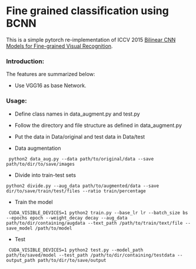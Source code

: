 # Fine grained classification using BCNN
This is a simple pytorch re-implementation of ICCV 2015 [Bilinear CNN Models for Fine-grained Visual Recognition](http://vis-www.cs.umass.edu/bcnn/docs/bcnn_iccv15.pdf).

### Introduction:
The features are summarized below:
+ Use VGG16 as base Network.

### Usage:

+ Define class names in data_augment.py and test.py
+ Follow the directory and file structure as defined in data_augment.py

+ Put the data in Data/original and test data in Data/test

+ Data augmentation
``` 
 python2 data_aug.py --data path/to/original/data --save path/to/dir/to/save/images

```
+ Divide into train-test sets
```
python2 divide.py --aug_data path/to/augmented/data --save dir/to/save/train/test/files --ratio train/percentage
```
+ Train the model
```
 CUDA_VISIBLE_DEVICES=1 python2 train.py --base_lr lr --batch_size bs --epochs epoch --weight_decay decay --aug_data path/to/dir/containing/augdata --text_path /path/to/train/text/file --save_model /path/to/model

```
+ Test
```
 CUDA_VISIBLE_DEVICES=1 python2 test.py --model_path path/to/saved/model --test_path /path/to/dir/containing/testdata --output_path path/to/dir/to/save/output
 ```
 

